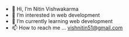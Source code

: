 - 👋 Hi, I’m Nitin Vishwakarma 
- 👀 I’m interested in web development 
- 🌱 I’m currently learning web development 
- 📫 How to reach me ...
    vishnitin51@gmail.com

<!---
nitinvishwakarma1/nitinvishwakarma1 is a ✨ special ✨ repository because its `README.md` (this file) appears on your GitHub profile.
You can click the Preview link to take a look at your changes.
--->
